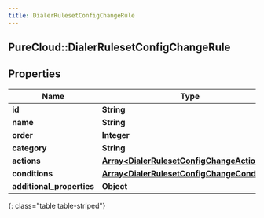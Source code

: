 ```yaml
---
title: DialerRulesetConfigChangeRule
---
```

## PureCloud::DialerRulesetConfigChangeRule

## Properties

|Name | Type | Description | Notes|
|------------ | ------------- | ------------- | -------------|
| **id** | **String** |  | [optional] |
| **name** | **String** |  | [optional] |
| **order** | **Integer** |  | [optional] |
| **category** | **String** |  | [optional] |
| **actions** | [**Array&lt;DialerRulesetConfigChangeAction&gt;**](DialerRulesetConfigChangeAction.html) |  | [optional] |
| **conditions** | [**Array&lt;DialerRulesetConfigChangeCondition&gt;**](DialerRulesetConfigChangeCondition.html) |  | [optional] |
| **additional_properties** | **Object** |  | [optional] |
{: class="table table-striped"}


